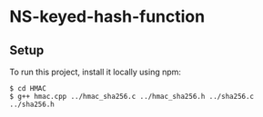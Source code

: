 # NS-keyed-hash-function

## Setup
To run this project, install it locally using npm:

```
$ cd HMAC
$ g++ hmac.cpp ../hmac_sha256.c ../hmac_sha256.h ../sha256.c ../sha256.h
